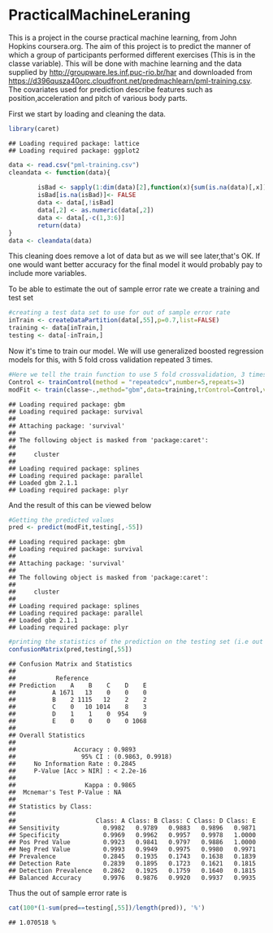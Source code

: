 # PracticalMachineLeraning
This is a project in the course practical machine learning, from John Hopkins coursera.org. The aim of this project is to predict the manner of which a group of participants performed different exercises (This is in the classe variable). This will be done with machine learning and the data supplied by <http://groupware.les.inf.puc-rio.br/har> and downloaded from
<https://d396qusza40orc.cloudfront.net/predmachlearn/pml-training.csv>. The covariates used for prediction describe features such as position,acceleration and pitch of various body parts.

First we start by loading and cleaning the data.

```r
library(caret)
```

```
## Loading required package: lattice
## Loading required package: ggplot2
```

```r
data <- read.csv("pml-training.csv")
cleandata <- function(data){
        
        isBad <- sapply(1:dim(data)[2],function(x){sum(is.na(data)[,x])>10 || levels(data[,x])[1]==""})
        isBad[is.na(isBad)]<- FALSE
        data <- data[,!isBad]
        data[,2] <- as.numeric(data[,2])
        data <- data[,-c(1,3:6)]
        return(data)
}
data <- cleandata(data)
```
This cleaning does remove a lot of data but as we will see later,that's OK. If one would want better accuracy for the final model it would probably pay to include more variables.

To be able to estimate the out of sample error rate we create a training and test set

```r
#creating a test data set to use for out of sample error rate
inTrain <- createDataPartition(data[,55],p=0.7,list=FALSE)
training <- data[inTrain,]
testing <- data[-inTrain,]
```

Now it's time to train our model. We will use generalized boosted regression models for this, with 5 fold cross validation repeated 3 times.

```r
#Here we tell the train function to use 5 fold crossvalidation, 3 times
Control <- trainControl(method = "repeatedcv",number=5,repeats=3)
modFit <- train(classe~.,method="gbm",data=training,trControl=Control,verbose=FALSE)
```

```
## Loading required package: gbm
## Loading required package: survival
## 
## Attaching package: 'survival'
## 
## The following object is masked from 'package:caret':
## 
##     cluster
## 
## Loading required package: splines
## Loading required package: parallel
## Loaded gbm 2.1.1
## Loading required package: plyr
```
And the result of this can be viewed below

```r
#Getting the predicted values
pred <- predict(modFit,testing[,-55])
```

```
## Loading required package: gbm
## Loading required package: survival
## 
## Attaching package: 'survival'
## 
## The following object is masked from 'package:caret':
## 
##     cluster
## 
## Loading required package: splines
## Loading required package: parallel
## Loaded gbm 2.1.1
## Loading required package: plyr
```

```r
#printing the statistics of the prediction on the testing set (i.e out of sample error)
confusionMatrix(pred,testing[,55])
```

```
## Confusion Matrix and Statistics
## 
##           Reference
## Prediction    A    B    C    D    E
##          A 1671   13    0    0    0
##          B    2 1115   12    2    2
##          C    0   10 1014    8    3
##          D    1    1    0  954    9
##          E    0    0    0    0 1068
## 
## Overall Statistics
##                                           
##                Accuracy : 0.9893          
##                  95% CI : (0.9863, 0.9918)
##     No Information Rate : 0.2845          
##     P-Value [Acc > NIR] : < 2.2e-16       
##                                           
##                   Kappa : 0.9865          
##  Mcnemar's Test P-Value : NA              
## 
## Statistics by Class:
## 
##                      Class: A Class: B Class: C Class: D Class: E
## Sensitivity            0.9982   0.9789   0.9883   0.9896   0.9871
## Specificity            0.9969   0.9962   0.9957   0.9978   1.0000
## Pos Pred Value         0.9923   0.9841   0.9797   0.9886   1.0000
## Neg Pred Value         0.9993   0.9949   0.9975   0.9980   0.9971
## Prevalence             0.2845   0.1935   0.1743   0.1638   0.1839
## Detection Rate         0.2839   0.1895   0.1723   0.1621   0.1815
## Detection Prevalence   0.2862   0.1925   0.1759   0.1640   0.1815
## Balanced Accuracy      0.9976   0.9876   0.9920   0.9937   0.9935
```

Thus the out of sample error rate is

```r
cat(100*(1-sum(pred==testing[,55])/length(pred)), '%')
```

```
## 1.070518 %
```
